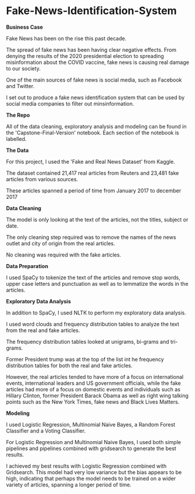 # Fake-News-Identification-System

**Business Case**

Fake News has been on the rise this past decade.

The spread of fake news has been having clear negative effects. From denying the results of the 2020 presidential election to spreading misinformation about the COVID vaccine, fake news is causing real damage to our society.

One of the main sources of fake news is social media, such as Facebook and Twitter.

I set out to produce a fake news identification system that can be used by social media companies to filter out minsinformation.

**The Repo**

All of the data cleaning, exploratory analysis and modeling can be found in the 'Capstone-Final-Version' notebook. Each section of the notebook is labelled.

**The Data**

For this project, I used the 'Fake and Real News Dataset' from Kaggle.

The dataset contained 21,417 real articles from Reuters and 23,481 fake articles from various sources.

These articles spanned a period of time from January 2017 to december 2017

**Data Cleaning**

The model is only looking at the text of the articles, not the titles, subject or date.

The only cleaning step required was to remove the names of the news outlet and city of origin from the real articles.

No cleaning was required with the fake articles.

**Data Preparation**

I used SpaCy to tokenize the text of the articles and remove stop words, upper case letters and punctuation as well as to lemmatize the words in the articles.

**Exploratory Data Analysis**

In addition to SpaCy, I used NLTK to perform my exploratory data analysis.

I used word clouds and frequency distribution tables to analyze the text from the real and fake articles.

The frequency distribution tables looked at unigrams, bi-grams and tri-grams.

Former President trump was at the top of the list int he frequency distribution tables for both the real and fake articles.

However, the real articles tended to have more of a focus on international events, international leaders and US government officials, while the fake articles had more of a focus on domestic events and individuals such as Hillary Clinton, former President Barack Obama as well as right wing talking points such as the New York Times, fake news and Black Lives Matters.

**Modeling**

I used Logistic Regression, Multinomial Naive Bayes, a Random Forest Classifier and a Voting Classifier. 

For Logistic Regression and Multinomial Naive Bayes, I used both simple pipelines and pipelines combined with gridsearch to generate the best results.

I achieved my best results with Logistic Regression combined with Gridsearch. This model had very low variance but the bias appears to be high, indicating that perhaps the model needs to be trained on a wider variety of articles, spanning a longer period of time.
